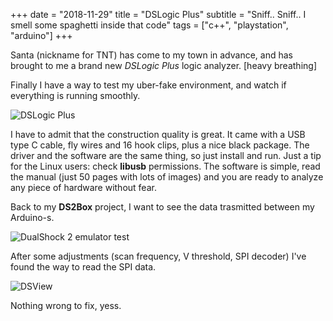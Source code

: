 +++
date = "2018-11-29"
title = "DSLogic Plus"
subtitle = "Sniff.. Sniff.. I smell some spaghetti inside that code"
tags = ["c++", "playstation", "arduino"]
+++

Santa (nickname for TNT) has come to my town in advance, and has brought to me a brand new _DSLogic Plus_ logic analyzer. [heavy breathing]

<!-- more -->

Finally I have a way to test my uber-fake environment, and watch if everything is running smoothly.

![DSLogic Plus](/personal-blog/img/dslogin_plus.jpg)

I have to admit that the construction quality is great. It came with a USB type C cable, fly wires and 16 hook clips, plus a nice black package. The driver and the software are the same thing, so just install and run. Just a tip for the Linux users: check **libusb** permissions. The software is simple, read the manual (just 50 pages with lots of images) and you are ready to analyze any piece of hardware without fear.

Back to my **DS2Box** project, I want to see the data trasmitted between my Arduino-s.

![DualShock 2 emulator test](/personal-blog/img/ds2_test.jpg)

After some adjustments (scan frequency, V threshold, SPI decoder) I've found the way to read the SPI data.

![DSView](/personal-blog/img/dsview.jpg)

Nothing wrong to fix, yess.
